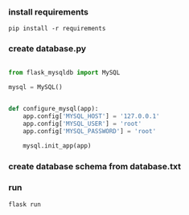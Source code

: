 ### install requirements
```pip install -r requirements```

### create database.py
```python
    
from flask_mysqldb import MySQL

mysql = MySQL()


def configure_mysql(app):
    app.config['MYSQL_HOST'] = '127.0.0.1'
    app.config['MYSQL_USER'] = 'root'
    app.config['MYSQL_PASSWORD'] = 'root'

    mysql.init_app(app)
```

### create database schema from database.txt

### run
```flask run```
